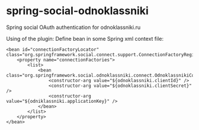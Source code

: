# spring-social-odnoklassniki
Spring social OAuth authentication for odnoklassniki.ru

Using of the plugin:
Define bean in some Spring xml context file:

	<bean id="connectionFactoryLocator" class="org.springframework.social.connect.support.ConnectionFactoryRegistry">
        <property name="connectionFactories">
            <list>                
                <bean class="org.springframework.social.odnoklassniki.connect.OdnoklassnikiConnectionFactory">
                    <constructor-arg value="${odnoklassniki.clientId}" />
                    <constructor-arg value="${odnoklassniki.clientSecret}" />
                    <constructor-arg value="${odniklassniki.applicationKey}" />
                </bean>
            </list>
        </property>
    </bean>

	
	
